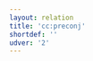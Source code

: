 ```yaml
---
layout: relation
title: 'cc:preconj'
shortdef: ''
udver: '2'
---
```

<!-- Interlanguage links updated Út zář 29 20:43:12 CEST 2020 -->
